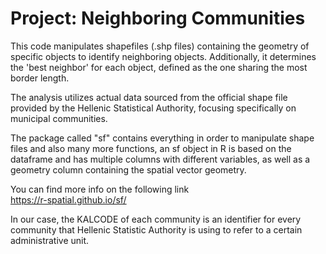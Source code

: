 # Project: Neighboring Communities

This code manipulates shapefiles (.shp files) containing the geometry of specific objects to identify neighboring objects. Additionally, it determines the 'best neighbor' for each object, defined as the one sharing the most border length.

The analysis utilizes actual data sourced from the official shape file provided by the Hellenic Statistical Authority, focusing specifically on municipal communities.

The package called "sf" contains everything in order to manipulate shape files and also many more functions, an sf object in R is based on the dataframe and has multiple columns with different variables, as well as a geometry column containing the spatial vector geometry.

You can find more info on the following link \
<https://r-spatial.github.io/sf/>

In our case, the KALCODE of each community is an identifier for every community that Hellenic Statistic Authority is using to refer to a certain administrative unit.

